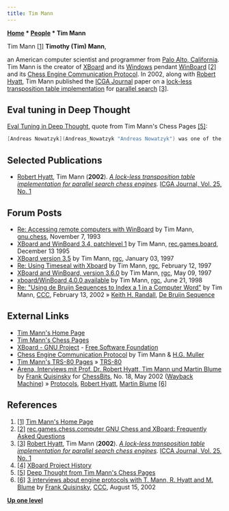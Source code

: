 ```yaml
---
title: Tim Mann
---
```

**[Home](Home "Home") \* [People](People "People") \* Tim Mann**



 [](http://tim-mann.org/) Tim Mann <a id="cite-note-1" href="#cite-ref-1">[1]</a> 
**Timothy (Tim) Mann**,  

an American computer scientist and programmer from [Palo Alto, California](https://en.wikipedia.org/wiki/Palo_Alto%2C_California). Tim Mann is the creator of [XBoard](XBoard "XBoard") and its [Windows](Windows "Windows") pendant [WinBoard](WinBoard "WinBoard") <a id="cite-note-2" href="#cite-ref-2">[2]</a> and its [Chess Engine Communication Protocol](Chess_Engine_Communication_Protocol "Chess Engine Communication Protocol"). In 2002, along with [Robert Hyatt](Robert_Hyatt "Robert Hyatt"), Tim Mann published the [ICGA Journal](ICGA_Journal#25_1 "ICGA Journal") paper on a [lock-less transposition table implementation](Shared_Hash_Table#Lockless "Shared Hash Table") for [parallel search](Parallel_Search "Parallel Search") <a id="cite-note-3" href="#cite-ref-3">[3]</a>.



## Eval tuning in Deep Thought


[Eval Tuning in Deep Thought](Eval_Tuning_in_Deep_Thought "Eval Tuning in Deep Thought"), quote from Tim Mann's Chess Pages <a id="cite-note-5" href="#cite-ref-5">[5]</a>:




```C++
[Andreas Nowatzyk](Andreas_Nowatzyk "Andreas Nowatzyk") was one of the contributors to the [Deep Thought](Deep_Thought "Deep Thought") project while he was in grad school. A few years ago when he and I were both working for Compaq's research labs in Palo Alto, Andreas sent me a copy of Deep Thought's [evaluation function tuning program](Automated_Tuning "Automated Tuning") and asked me to put it on the Web for him, since he no longer has an interest in computer chess. 

```

## Selected Publications


* [Robert Hyatt](Robert_Hyatt "Robert Hyatt"), Tim Mann (**2002**). *[A lock-less transposition table implementation for parallel search chess engines](http://www.craftychess.com/hyatt/hashing.html).* [ICGA Journal, Vol. 25, No. 1](ICGA_Journal#25_1 "ICGA Journal")


## Forum Posts


* [Re: Accessing remote computers with WinBoard](http://groups.google.com/group/gnu.chess/browse_frm/thread/a7d8892d10f66aff) by Tim Mann, [gnu.chess](GNU_Chess#NewsGroup "GNU Chess"), November 7, 1993
* [XBoard and WinBoard 3.4, patchlevel 1](http://groups.google.com/group/rec.games.board/browse_frm/thread/63700b0fcfa8b39e) by Tim Mann, [rec.games.board](Computer_Chess_Forums "Computer Chess Forums"), December 13 1995
* [XBoard version 3.5](https://groups.google.com/d/msg/rec.games.chess.misc/BgXV_CGInV4/qyLpVSnsZA8J) by Tim Mann, [rgc](Computer_Chess_Forums "Computer Chess Forums"), January 03, 1997
* [Re: Using Timeseal with Xboard](https://groups.google.com/d/msg/rec.games.chess.misc/YvHDuxj4pXU/6VQpE8wK9vMJ) by Tim Mann, [rgc](Computer_Chess_Forums "Computer Chess Forums"), February 12, 1997
* [XBoard and WinBoard, version 3.6.0](https://groups.google.com/d/msg/rec.games.chess.misc/M-NkXvEu1DM/XeESczC85o0J) by Tim Mann, [rgc](Computer_Chess_Forums "Computer Chess Forums"), May 09, 1997
* [xboard/WinBoard 4.0.0 available](https://groups.google.com/d/msg/rec.games.chess.misc/mavUOiKKADQ/a-jCSNDL9fUJ) by Tim Mann, [rgc](Computer_Chess_Forums "Computer Chess Forums"), June 21, 1998
* [Re: "Using de Bruijn Sequences to Index a 1 in a Computer Word"](https://www.stmintz.com/ccc/index.php?id=213492) by Tim Mann, [CCC](CCC "CCC"), February 13, 2002 » [Keith H. Randall](Keith_H._Randall "Keith H. Randall"), [De Bruijn Sequence](De_Bruijn_Sequence "De Bruijn Sequence")


## External Links


* [Tim Mann's Home Page](http://tim-mann.org/)
* [Tim Mann's Chess Pages](http://www.tim-mann.org/xboard.html)
* [XBoard - GNU Project](http://www.gnu.org/software/xboard/) - [Free Software Foundation](Free_Software_Foundation "Free Software Foundation")
* [Chess Engine Communication Protocol](http://home.hccnet.nl/h.g.muller/engine-intf.html) by Tim Mann & [H.G. Muller](Harm_Geert_Muller "Harm Geert Muller")
* [Tim Mann's TRS-80 Pages](http://www.tim-mann.org/trs80.html) » [TRS-80](TRS-80 "TRS-80")
* [Arena, Interviews mit Prof. Dr. Robert Hyatt, Tim Mann und Martin Blume](http://web.archive.org/web/20020925204655fw_/http://www.playwitharena.com/directory/interviews/interviews.htm) by [Frank Quisinsky](Frank_Quisinsky "Frank Quisinsky") for [ChessBits](ChessBits "ChessBits"), No. 18, May 2002 ([Wayback Machine](https://en.wikipedia.org/wiki/Wayback_Machine)) » [Protocols](Protocols "Protocols"), [Robert Hyatt](Robert_Hyatt "Robert Hyatt"), [Martin Blume](Martin_Blume "Martin Blume") <a id="cite-note-6" href="#cite-ref-6">[6]</a>


## References


1. <a id="cite-ref-1" href="#cite-note-1">[1]</a> [Tim Mann's Home Page](http://tim-mann.org/)
2. <a id="cite-ref-2" href="#cite-note-2">[2]</a> [rec.games.chess.computer GNU Chess and XBoard: Frequently Asked Questions](http://groups.google.de/group/rec.games.chess.computer/browse_frm/thread/ede2b5c699e38334?)
3. <a id="cite-ref-3" href="#cite-note-3">[3]</a> [Robert Hyatt](Robert_Hyatt "Robert Hyatt"), Tim Mann (**2002**). *[A lock-less transposition table implementation for parallel search chess engines](http://www.craftychess.com/hyatt/hashing.html).* [ICCA Journal, Vol. 25, No. 1](ICGA_Journal#25_1 "ICGA Journal")
4. <a id="cite-ref-4" href="#cite-note-4">[4]</a> [XBoard Project History](http://tim-mann.org/history.html)
5. <a id="cite-ref-5" href="#cite-note-5">[5]</a> [Deep Thought from Tim Mann's Chess Pages](http://www.tim-mann.org/deepthought.html)
6. <a id="cite-ref-6" href="#cite-note-6">[6]</a> [3 interviews about engine protocols with T. Mann, R. Hyatt and M. Blume](https://www.stmintz.com/ccc/index.php?id=245615) by [Frank Quisinsky](Frank_Quisinsky "Frank Quisinsky"), [CCC](CCC "CCC"), August 15, 2002

**[Up one level](People "People")**







 
